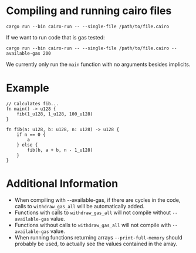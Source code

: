 # Compiling and running cairo files

```
cargo run --bin cairo-run -- --single-file /path/to/file.cairo
```

If we want to run code that is gas tested:

```
cargo run --bin cairo-run -- --single-file /path/to/file.cairo --available-gas 200
```

We currently only run the `main` function with no arguments besides implicits.

# Example

```
// Calculates fib...
fn main() -> u128 {
    fib(1_u128, 1_u128, 100_u128)
}

fn fib(a: u128, b: u128, n: u128) -> u128 {
    if n == 0 {
        a
    } else {
        fib(b, a + b, n - 1_u128)
    }
}
```

# Additional Information

- When compiling with --available-gas, if there are cycles in the code, calls to
  `withdraw_gas_all` will be automatically added.
- Functions with calls to `withdraw_gas_all` will not compile without `--available-gas` value.
- Functions without calls to `withdraw_gas_all` will not compile with `--available-gas` value.
- When running functions returning arrays `--print-full-memory` should probably be used,
  to actually see the values contained in the array.
